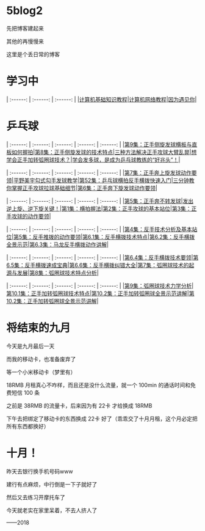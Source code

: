 # 5blog2

先把博客建起来

其他的再慢慢来


这里是个丢日常的博客

# 学习中

| :------: | :------: | :------: |
|[计算机基础知识教程](http://www.51zxw.net/list.aspx?cid=354)|[计算机网络教程](http://www.51zxw.net/list.aspx?cid=376)|[因为遇见你](https://v.qq.com/detail/f/f2tenn0sqzh7m7b.html)|

# 乒乓球

| :------: | :------: | :------: | :------: | :------: |
|[第9集：正手侧旋发球横板与直板如何握拍](https://www.bilibili.com/video/av34638231)|[第8集：正手侧旋发球的技术特点](https://www.bilibili.com/video/av34578950)|[三种方法解决正手攻球大臂乱晃](https://www.bilibili.com/video/av34504800)|[想学会正手加转弧圈球技术？](https://www.bilibili.com/video/av34454910)|[学会发多球，是成为乒乓球教练的“好兆头”！](https://www.bilibili.com/video/av34393946)|

| :------: | :------: | :------: | :------: | :------: |
|[第7集：正手奔上旋发球动作要领](https://www.bilibili.com/video/av34154099)|[平野美宇勾式勾手发球教学](https://www.bilibili.com/video/av34732490)|[第52集：乒乓球横拍反手横拨快速入门](https://www.bilibili.com/video/av23285238)|[三分钟教你掌握正手攻球拉球基础细节](https://www.bilibili.com/video/av34928084)|[第6集：正手奔下旋发球动作要领](https://www.bilibili.com/video/av341000510)|

| :------: | :------: | :------: | :------: | :------: |
|[第5集：正手奔不转发球](https://www.bilibili.com/video/av33909503)|[发出逆上旋、逆下旋关键！](https://www.bilibili.com/video/av33843829)|[第1集：横拍握法](https://www.bilibili.com/video/av3598540)|[第2集：正手攻球的基本站位](https://www.bilibili.com/video/av3598551)|[第3集：正手攻球的动作要领](https://www.bilibili.com/video/av3602896)|

| :------: | :------: | :------: | :------: | :------: |
|[第4集：反手技术分析及基本站位](https://www.bilibili.com/video/av3615222)|[第5集：反手推拨的动作要领](https://www.bilibili.com/video/av3621698/)|[第6.1集：反手横拨技术特点](https://www.bilibili.com/video/av3621874/)|[第6.2集：反手横拨全景示范](https://www.bilibili.com/video/av3615815/)|[第6.3集：马龙反手横拨动作讲解](https://www.bilibili.com/video/av3622099/)|

| :------: | :------: | :------: | :------: | :------: |
|[第6.4集：反手横拨技术要领](https://www.bilibili.com/video/av3629745/)|[第6.5集：反手横拨速成宝典](https://www.bilibili.com/video/av3638227)|[第6.6集：反手横拨纠错大全](https://www.bilibili.com/video/av3653758/)|[第7集：弧圈球技术的起源与发展](https://www.bilibili.com/video/av3660700)|[第8集：弧圈球技术特点分析](https://www.bilibili.com/video/av3680870/)|

| :------: | :------: | :------: | :------: | :------: |
|[第9集：弧圈球技术力学分析](https://www.bilibili.com/video/av3687707)|[第10.1集：正手加转弧圈球技术特点](https://www.bilibili.com/video/av3899013/)|[第10.2集：正手加转弧圈球全景示范讲解](https://www.bilibili.com/video/av3912880/)|[第10.2集：正手加转弧圈球全景示范讲解](https://www.bilibili.com/video/av3912880/)|

# 将结束的九月

今天是九月最后一天

而我的移动卡，也准备废弃了

等一个小米移动卡（梦里有）

18RMB 月租真心不咋样，而且还是没什么流量，就一个 100min 的通话时间和免费短信 100 条

之前是 38RMB 的流量卡，后来因为有 22卡 才给换成 18RMB

下午去把绑定了移动卡的东西换成 22卡 好了（乖乖交了十月月租，这个月必定把所有东西都换好）

# 十月！

昨天去银行换手机号码www

建行有点麻烦，中行倒是一下子就好了

然后又去练习开摩托车了

今天就老实在家里呆着，不去人挤人了


——2018

